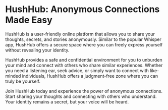 # HushHub: Anonymous Connections Made Easy

HushHub is a user-friendly online platform that allows you to share your thoughts, secrets, and stories anonymously. Similar to the popular Whisper app, HushHub offers a secure space where you can freely express yourself without revealing your identity.

HushHub provides a safe and confidential environment for you to unburden your mind and connect with others who share similar experiences. Whether you need a listening ear, seek advice, or simply want to connect with like-minded individuals, HushHub offers a judgment-free zone where you can truly be yourself.

Join HushHub today and experience the power of anonymous connections. Start sharing your thoughts and connecting with others who understand. Your identity remains a secret, but your voice will be heard.